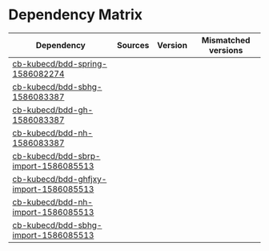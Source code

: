 # Dependency Matrix

Dependency | Sources | Version | Mismatched versions
---------- | ------- | ------- | -------------------
[cb-kubecd/bdd-spring-1586082274](https://github.com/cb-kubecd/bdd-spring-1586082274.git) |  | []() | 
[cb-kubecd/bdd-sbhg-1586083387](https://github.com/cb-kubecd/bdd-sbhg-1586083387.git) |  | []() | 
[cb-kubecd/bdd-gh-1586083387](https://github.com/cb-kubecd/bdd-gh-1586083387.git) |  | []() | 
[cb-kubecd/bdd-nh-1586083387](https://github.com/cb-kubecd/bdd-nh-1586083387.git) |  | []() | 
[cb-kubecd/bdd-sbrp-import-1586085513](https://github.com/cb-kubecd/bdd-sbrp-import-1586085513.git) |  | []() | 
[cb-kubecd/bdd-ghfjxy-import-1586085513](https://github.com/cb-kubecd/bdd-ghfjxy-import-1586085513.git) |  | []() | 
[cb-kubecd/bdd-nh-import-1586085513](https://github.com/cb-kubecd/bdd-nh-import-1586085513.git) |  | []() | 
[cb-kubecd/bdd-sbhg-import-1586085513](https://github.com/cb-kubecd/bdd-sbhg-import-1586085513.git) |  | []() | 
